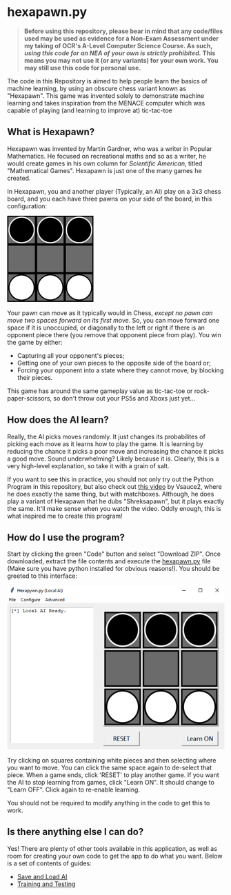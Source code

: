 # hexapawn.py

> **Before using this repository, please bear in mind that any code/files used may be used as evidence for a Non-Exam Assessment under my taking of OCR's A-Level Computer Science Course. As such, *using this code for an NEA of your own is strictly prohibited.* This means you may not use it (or any variants) for your own work. You may still use this code for personal use.**

The code in this Repository is aimed to help people learn the basics of machine learning, by using an obscure chess variant known as "Hexapawn". This game was invented solely to demonstrate machine learning and takes inspiration from the MENACE computer which was capable of playing (and learning to improve at) tic-tac-toe

## What is Hexapawn?

Hexapawn was invented by Martin Gardner, who was a writer in Popular Mathematics. He focused on recreational maths and so as a writer, he would create games in his own column for *Scientific American*, titled "Mathematical Games". Hexapawn is just one of the many games he created.

In Hexapawn, you and another player (Typically, an AI) play on a 3x3 chess board, and you each have three pawns on your side of the board, in this configuration:

![Starting Layout](assets/readme-images/start%20grid.png)

Your pawn can move as it typically would in Chess, *except no pawn can move two spaces forward on its first move*. So, you can move forward one space if it is unoccupied, or diagonally to the left or right if there is an opponent piece there (you remove that opponent piece from play). You win the game by either:

- Capturing all your opponent's pieces;
- Getting one of your own pieces to the opposite side of the board or;
- Forcing your opponent into a state where they cannot move, by blocking their pieces.

This game has around the same gameplay value as tic-tac-toe or rock-paper-scissors, so don't throw out your PS5s and Xboxs just yet...

## How does the AI learn?

Really, the AI picks moves randomly. It just changes its probabilites of picking each move as it learns how to play the game. It is learning by reducing the chance it picks a poor move and increasing the chance it picks a good move. Sound underwhelming? Likely because it is. Clearly, this is a very high-level explanation, so take it with a grain of salt.

If you want to see this in practice, you should not only try out the Python Program in this repository, but also check out [this video](https://www.youtube.com/watch?v=sw7UAZNgGg8) by Vsauce2, where he does exactly the same thing, but with matchboxes. Although, he does play a variant of Hexapawn that he dubs "Shreksapawn", but it plays exactly the same. It'll make sense when you watch the video. Oddly enough, this is what inspired me to create this program!

## How do I use the program?

Start by clicking the green "Code" button and select "Download ZIP". Once downloaded, extract the file contents and execute the [hexapawn.py](hexapawn.py) file (Make sure you have python installed for obvious reasons!). You should be greeted to this interface:

![UI for Windows](assets/readme-images/user-interface.png)

Try clicking on squares containing white pieces and then selecting where you want to move. You can click the same space again to de-select that piece. When a game ends, click 'RESET' to play another game. If you want the AI to stop learning from games, click "Learn ON". It should change to "Learn OFF". Click again to re-enable learning.

You should not be required to modify anything in the code to get this to work.

## Is there anything else I can do?

Yes! There are plenty of other tools available in this application, as well as room for creating your own code to get the app to do what you want. Below is a set of contents of guides:

- [Save and Load AI](guides/saving-and-loading.md)
- [Training and Testing](guides/automate-games.md)
